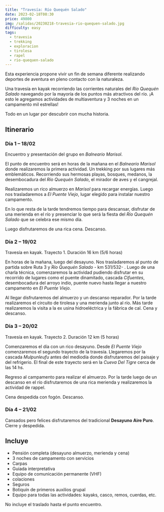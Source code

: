 ```yaml
---
title: "Travesía: Río Quequén Salado"
date: 2023-02-18T08:30
price: 49800
img: /salidas/20230218-travesia-rio-quequen-salado.jpg
difficulty: easy
tags:
  - travesia
  - trekking
  - exploracion
  - tirolesa
  - rapel
  - rio-quequen-salado
---
```


Esta experiencia propone vivir un fin de semana diferente realizando deportes de aventura en pleno contacto con la naturaleza.

Una travesía en kayak recorriendo las corrientes naturales del _Rio Quequén Salado_ navegando por la mayoría de los puntos más atractivos del río. ¡A esto le agregamos actividades de multiaventura y 3 noches en un campamento mil estrellas!

Todo en un lugar por descubrir con mucha historia.

## Itinerario

### Día 1 – 18/02

Encuentro y presentación del grupo en _Balneario Marisol_.

El punto de encuentro será en horas de la mañana en el _Balneario Marisol_ donde realizaremos la primera actividad. Un trekking por sus lugares más emblemáticos. Recorriendo sus hermosas playas, bosques, medanos, la desembocadura del _Río Quequén Salado_, el mirador de aves y el cangrejal.

Realizaremos un rico almuerzo en _Marisol_ para recargar energías. Luego nos trasladaremos a _El Puente Viejo_, lugar elegido para instalar nuestro campamento.

En lo que resta de la tarde tendremos tiempo para descansar, disfrutar de una merienda en el río y presenciar lo que será la fiesta del _Río Quequén Salado_ que se celebra ese mismo día.

Luego disfrutaremos de una rica cena. Descanso.

### Día 2 – 19/02

Travesía en kayak. Trayecto 1. Duración 16 km (5/6 horas)

En horas de la mañana, luego del desayuno. Nos trasladaremos al punto de partida sobre Ruta 3 y _Río Quequén Salado_ - km 531/532- . Luego de una charla técnica, comenzaremos la actividad pudiendo disfrutar en su recorrido de lugares como el puente dinamitado, cascada _Cifuentes_, desembocadura del arroyo indio, puente nuevo hasta llegar a nuestro campamento en _El Puente Viejo_.

Al llegar disfrutaremos del almuerzo y un descanso reparador. Por la tarde realizaremos el circuito de tirolesa y una merienda junto al río. Más tarde realizaremos la visita a la ex usina hidroeléctrica y la fábrica de cal. Cena y descanso.

### Día 3 – 20/02

Travesía en kayak. Trayecto 2. Duración 12 km (5 horas)

Comenzaremos el día con un rico desayuno. Desde _El Puente Viejo_ comenzaremos el segundo trayecto de la travesía. Llegaremos por la cascada _Mulpunleufu_ antes del mediodía donde disfrutaremos del paisaje y del refrigerio. El final de este trayecto será en la _Cueva Del Tigre_ cerca de las 14 hs.

Regreso al campamento para realizar el almuerzo. Por la tarde luego de un descanso en el río disfrutaremos de una rica merienda y realizaremos la actividad de rappel.

Cena despedida con fogón. Descanso.

### Día 4 – 21/02

Cansados pero felices disfrutaremos del tradicional **Desayuno Aire Puro**. Cierre y despedida.

## Incluye

- Pensión completa (desayuno almuerzo, merienda y cena)
- 3 noches de campamento con servicios
- Carpas
- Guiada interpretativa
- Equipo de comunicación permanente (VHF)
- colaciones
- Seguros
- Botiquín de primeros auxilios grupal
- Equipo para todas las actividades: kayaks, casco, remos, cuerdas, etc.

No incluye el traslado hasta el punto encuentro.
